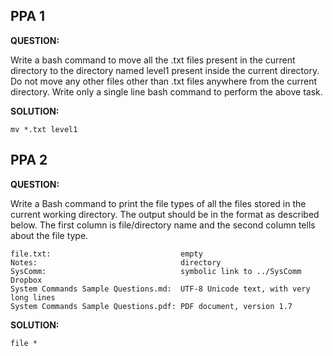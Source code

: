 ## PPA 1

**QUESTION:**

Write a bash command to move all the .txt files present in the current directory to the directory named level1 present inside the current directory. Do not move any other files other than .txt files anywhere from the current directory. 
Write only a single line bash command to perform the above task.

**SOLUTION:**

`mv *.txt level1`


## PPA 2

**QUESTION:**

Write a Bash command to print the file types of all the files stored in the current working directory. The output should be in the format as described below. The first column is file/directory name and the second column tells about the file type.

```
file.txt:                             empty
Notes:                                directory
SysComm:                              symbolic link to ../SysComm Dropbox
System Commands Sample Questions.md:  UTF-8 Unicode text, with very long lines
System Commands Sample Questions.pdf: PDF document, version 1.7
```

**SOLUTION:**

`file *`
